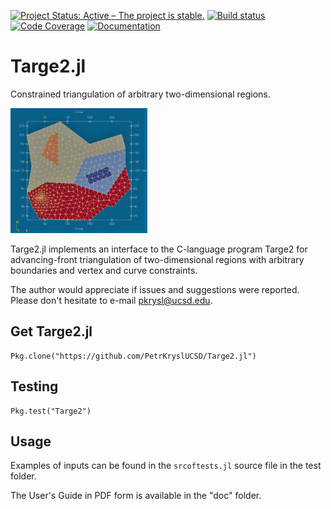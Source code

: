 [![Project Status: Active – The project is stable.](http://www.repostatus.org/badges/latest/active.svg)](http://www.repostatus.org/#active)
[![Build status](https://github.com/PetrKryslUCSD/Targe2.jl/workflows/CI/badge.svg)](https://github.com/PetrKryslUCSD/Targe2.jl/actions)
[![Code Coverage](https://codecov.io/gh/PetrKryslUCSD/Targe2.jl/branch/master/graph/badge.svg)](https://app.codecov.io/gh/PetrKryslUCSD/Targe2.jl)
[![Documentation](https://img.shields.io/badge/docs-dev-blue.svg)](https://petrkryslucsd.github.io/Targe2.jl/dev)

# Targe2.jl

Constrained triangulation of arbitrary two-dimensional regions.

<img src=  "sample.png" height=200>

Targe2.jl implements an interface to the C-language program
Targe2 for advancing-front triangulation of two-dimensional regions
with arbitrary boundaries and vertex and curve constraints.

The author would appreciate if issues and suggestions were reported. 
Please don't hesitate to e-mail pkrysl@ucsd.edu.
 
## Get Targe2.jl
 
```
Pkg.clone("https://github.com/PetrKryslUCSD/Targe2.jl")
```

## Testing

```
Pkg.test("Targe2")
```

## Usage

Examples of inputs can be found in the `srcoftests.jl`  source file 
in the test folder. 

The User's Guide in PDF form is available in the "doc" folder.

 
